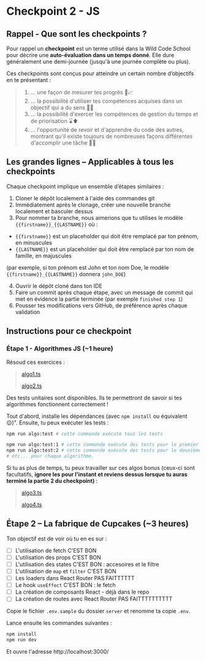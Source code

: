 # Checkpoint 2 - JS

## Rappel - Que sont les checkpoints ?

Pour rappel un **checkpoint** est un terme utilisé dans la Wild Code School pour décrire une **auto-évaluation dans un temps donné**. Elle dure généralement une demi-journée (jusqu'à une journée complète ou plus).

Ces checkpoints sont conçus pour atteindre un certain nombre d’objectifs en te présentant :

> 1. ... une façon de mesurer tes progrès 📏📈
> 2. ... la possibilité d'utiliser tes compétences acquises dans un objectif qui a du sens 🚩🥅
> 3. ... la possibilité d'exercer les compétences de gestion du temps et de priorisation ⌛⬆️
> 4. ... l'opportunité de revoir et d'apprendre du code des autres, montrant qu'il existe toujours de nombreuses façons différentes d'accomplir une tâche 👥💬

## Les grandes lignes – Applicables à tous les checkpoints

Chaque checkpoint implique un ensemble d’étapes similaires :

1. Cloner le dépôt localement à l'aide des commandes git
2. Immédiatement après le clonage, créer une nouvelle branche localement et basculer dessus
3. Pour nommer ta branche, nous aimerions que tu utilises le modèle `{{firstname}}_{{LASTNAME}}` où :

- `{{firstname}}` est un placeholder qui doit être remplacé par ton prénom, en minuscules
- `{{LASTNAME}}` est un placeholder qui doit être remplacé par ton nom de famille, en majuscules

(par exemple, si ton prénom est John et ton nom Doe, le modèle `{{firstname}}_{{LASTNAME}}` donnera `john_DOE`)

4. Ouvrir le dépôt cloné dans ton IDE
5. Faire un commit après chaque étape, avec un message de commit qui met en évidence la partie terminée (par exemple `finished step 1`)
6. Pousser tes modifications vers GitHub, de préférence après chaque validation

## Instructions pour ce checkpoint

### Étape 1 - Algorithmes JS (~1 heure)

Résoud ces exercices :

> [algo1.ts](./algo/1/countLetters.ts)
>
> [algo2.ts](./algo/2/getFibonacciSequence.ts)

Des tests unitaires sont disponibles. Ils te permettront de savoir si tes algorithmes fonctionnent correctement !

Tout d'abord, installe les dépendances (avec `npm install` ou équivalent :wink:)".
Ensuite, tu peux exécuter les tests :

```sh
npm run algo:test # cette commande exécute tous les tests

npm run algo:test:1 # cette commande exécute des tests pour le premier algorithme uniquement
npm run algo:test:2 # cette commande exécute des tests pour le deuxième algorithme uniquement
# etc... pour chaque algorithme.
```

Si tu as plus de temps, tu peux travailler sur ces algos bonus (ceux-ci sont facultatifs, **ignore les pour l'instant et reviens dessus lorsque tu auras terminé la partie 2 du checkpoint)** :

> [algo3.ts](./algo/3/getPoints.ts)
>
> [algo4.ts](./algo/4/sumArrays.ts)

## Étape 2 – La fabrique de Cupcakes (~3 heures)

Ton objectif est de voir où tu en es sur :

- [ ] L'utilisation de fetch C'EST BON
- [ ] L'utilisation des props C'EST BON
- [ ] L'utilisation des states C'EST BON : accesoires et le filtre
- [ ] L'utilisation de `map` et `filter` C'EST BON
- [ ] Les loaders dans React Router PAS FAITTTTTT
- [ ] Le hook `useEffect` C'EST BON : le fetch
- [ ] La création de composants React - déjà dans le repo
- [ ] La création de routes avec React Router PAS FAITTTTTTTTTT

Copie le fichier `.env.sample` du dossier `server` et renomme ta copie `.env`.

Lance ensuite les commandes suivantes :

```bash
npm install
npm run dev
```

Et ouvre l'adresse http://localhost:3000/
